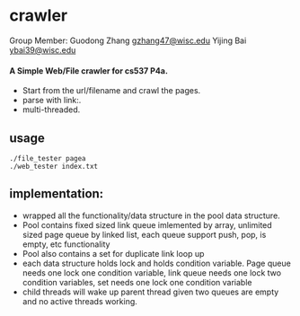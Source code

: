 crawler
=======

Group Member:
Guodong Zhang gzhang47@wisc.edu
Yijing Bai ybai39@wisc.edu

#### A Simple Web/File crawler for cs537 P4a.  
* Start from the url/filename and crawl the pages.  
* parse with link:.  
* multi-threaded. 




usage
-------------
```shell
./file_tester pagea
./web_tester index.txt

```

implementation:
-------------
* wrapped all the functionality/data structure in the pool data structure.  
* Pool contains fixed sized link queue imlemented by array, unlimited sized page queue by linked list, each queue support push, pop, is empty, etc functionality
* Pool also contains a set for duplicate link loop up
* each data structure holds lock and holds condition variable. Page queue needs one lock one condition variable, link queue needs one lock two condition variables,
 set needs one lock one condition variable
* child threads will wake up parent thread given two queues are empty and no active threads working. 
